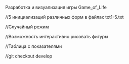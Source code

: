 Разработка и визуализация игры Game_of_Life

//5 инициализаций различных форм в файлах txt1-5.txt

//Случайный режим

//Возможность интерактивно рисовать фигуры

//Таблица с показателями

//git checkout develop
